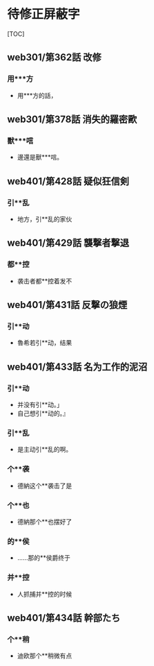 # 待修正屏蔽字

[TOC]

## web301/第362話 改修

### 用***方

- 用***方的話，


## web301/第378話 消失的羅密歐

### 獸***唁

- 邊還是獸***唁。


## web401/第428話 疑似狂信剣

### 引**乱

- 地方，引**乱的家伙


## web401/第429話 襲撃者撃退

### 都**控

- 袭击者都**控着发不


## web401/第431話 反撃の狼煙

### 引**动

- 魯希若引**动，结果


## web401/第433話 名为工作的泥沼

### 引**动

- 并没有引**动。」
- 自己想引**动的。』

### 引**乱

- 是主动引**乱的啊。

### 个**袭

- 德納这个**袭击了是

### 个**也

- 德納那个**也摆好了

### 的**侯

- ……那的**侯爵终于

### 并**控

- 人抓捕并**控的时候


## web401/第434話 幹部たち

### 个**稍

- 迪欧那个**稍微有点
